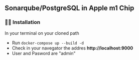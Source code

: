 ## Sonarqube/PostgreSQL in Apple m1 Chip

### 🧑‍💻 Installation

In your terminal on your cloned path

- Run `docker-compose up --build -d`
- Check in your navegator the addres **http://localhost:9000**
- User and Pasword are "admin"
